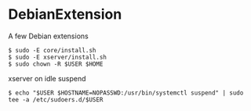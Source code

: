 # DebianExtension
A few Debian extensions

```
$ sudo -E core/install.sh
$ sudo -E xserver/install.sh
$ sudo chown -R $USER $HOME
```

xserver on idle suspend
```
$ echo "$USER $HOSTNAME=NOPASSWD:/usr/bin/systemctl suspend" | sudo tee -a /etc/sudoers.d/$USER
```
